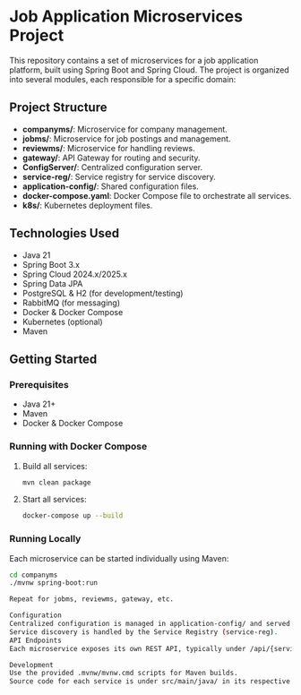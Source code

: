 # Job Application Microservices Project

This repository contains a set of microservices for a job application platform, built using Spring Boot and Spring Cloud. The project is organized into several modules, each responsible for a specific domain:

## Project Structure

- **companyms/**: Microservice for company management.
- **jobms/**: Microservice for job postings and management.
- **reviewms/**: Microservice for handling reviews.
- **gateway/**: API Gateway for routing and security.
- **ConfigServer/**: Centralized configuration server.
- **service-reg/**: Service registry for service discovery.
- **application-config/**: Shared configuration files.
- **docker-compose.yaml**: Docker Compose file to orchestrate all services.
- **k8s/**: Kubernetes deployment files.

## Technologies Used

- Java 21
- Spring Boot 3.x
- Spring Cloud 2024.x/2025.x
- Spring Data JPA
- PostgreSQL & H2 (for development/testing)
- RabbitMQ (for messaging)
- Docker & Docker Compose
- Kubernetes (optional)
- Maven

## Getting Started

### Prerequisites

- Java 21+
- Maven
- Docker & Docker Compose

### Running with Docker Compose

1. Build all services:
    ```sh
    mvn clean package
    ```
2. Start all services:
    ```sh
    docker-compose up --build
    ```

### Running Locally

Each microservice can be started individually using Maven:

```sh
cd companyms
./mvnw spring-boot:run

Repeat for jobms, reviewms, gateway, etc.

Configuration
Centralized configuration is managed in application-config/ and served by the ConfigServer.
Service discovery is handled by the Service Registry (service-reg).
API Endpoints
Each microservice exposes its own REST API, typically under /api/{service}/.... The API Gateway routes external requests to the appropriate service.

Development
Use the provided .mvnw/mvnw.cmd scripts for Maven builds.
Source code for each service is under src/main/java/ in its respective directory.